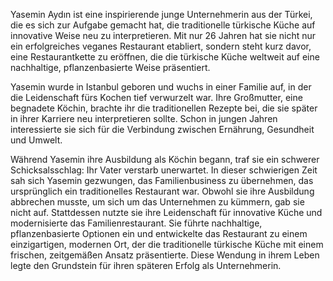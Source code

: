 Yasemin Aydın ist eine inspirierende junge Unternehmerin aus der Türkei, die es sich zur Aufgabe gemacht hat, die traditionelle türkische Küche auf innovative Weise neu zu interpretieren. Mit nur 26 Jahren hat sie nicht nur ein erfolgreiches veganes Restaurant etabliert, sondern steht kurz davor, eine Restaurantkette zu eröffnen, die die türkische Küche weltweit auf eine nachhaltige, pflanzenbasierte Weise präsentiert.

Yasemin wurde in Istanbul geboren und wuchs in einer Familie auf, in der die Leidenschaft fürs Kochen tief verwurzelt war. Ihre Großmutter, eine begnadete Köchin, brachte ihr die traditionellen Rezepte bei, die sie später in ihrer Karriere neu interpretieren sollte. Schon in jungen Jahren interessierte sie sich für die Verbindung zwischen Ernährung, Gesundheit und Umwelt.

Während Yasemin ihre Ausbildung als Köchin begann, traf sie ein schwerer Schicksalsschlag: Ihr Vater verstarb unerwartet. In dieser schwierigen Zeit sah sich Yasemin gezwungen, das Familienbusiness zu übernehmen, das ursprünglich ein traditionelles Restaurant war. Obwohl sie ihre Ausbildung abbrechen musste, um sich um das Unternehmen zu kümmern, gab sie nicht auf. Stattdessen nutzte sie ihre Leidenschaft für innovative Küche und modernisierte das Familienrestaurant. Sie führte nachhaltige, pflanzenbasierte Optionen ein und entwickelte das Restaurant zu einem einzigartigen, modernen Ort, der die traditionelle türkische Küche mit einem frischen, zeitgemäßen Ansatz präsentierte. Diese Wendung in ihrem Leben legte den Grundstein für ihren späteren Erfolg als Unternehmerin.
